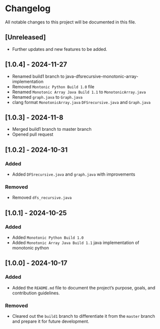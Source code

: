 # Changelog

All notable changes to this project will be documented in this file.

## [Unreleased]
- Further updates and new features to be added.

## [1.0.4] - 2024-11-27
- Renamed build1 branch to java-dfsrecursive-monotonic-array-implementation
- Removed `Montonic Python Build 1.0` file
- Renamed `Monotonic Array Java Build 1.1` to `MonotonicArray.java`
- Renamed `graph.java` to `Graph.java` 
- clang format `MonotonicArray.java` `DFSrecursive.java` and `Graph.java`

## [1.0.3] - 2024-11-8
- Merged build1 branch to master branch
- Opened pull request

## [1.0.2] - 2024-10-31
### Added
- Added `DFSrecursive.java` and `graph.java` with improvements

### Removed
- Removed `dfs_recursive.java`

## [1.0.1] - 2024-10-25
### Added 
- Added `Monotonic Python Build 1.0`
- Added `Monotonic Array Java Build 1.1` java implementation of monotonic python

## [1.0.0] - 2024-10-17
### Added
- Added the `README.md` file to document the project’s purpose, goals, and contribution guidelines.

### Removed
- Cleared out the `build1` branch to differentiate it from the `master` branch and prepare it for future development.